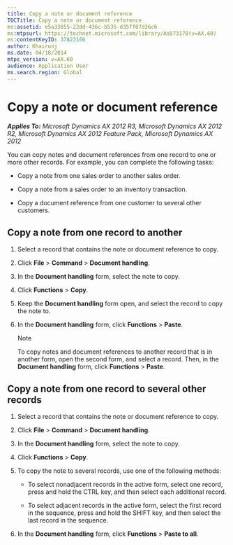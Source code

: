 ```yaml
---
title: Copy a note or document reference
TOCTitle: Copy a note or document reference
ms:assetid: e5a33855-22dd-436c-b535-d35ff07d36c6
ms:mtpsurl: https://technet.microsoft.com/library/Aa573178(v=AX.60)
ms:contentKeyID: 37822166
author: Khairunj
ms.date: 04/18/2014
mtps_version: v=AX.60
audience: Application User
ms.search.region: Global
---
```


# Copy a note or document reference 


_**Applies To:** Microsoft Dynamics AX 2012 R3, Microsoft Dynamics AX 2012 R2, Microsoft Dynamics AX 2012 Feature Pack, Microsoft Dynamics AX 2012_

You can copy notes and document references from one record to one or more other records. For example, you can complete the following tasks:

  - Copy a note from one sales order to another sales order.

  - Copy a note from a sales order to an inventory transaction.

  - Copy a document reference from one customer to several other customers.

## Copy a note from one record to another

1.  Select a record that contains the note or document reference to copy.

2.  Click **File** \> **Command** \> **Document handling**.

3.  In the **Document handling** form, select the note to copy.

4.  Click **Functions** \> **Copy**.

5.  Keep the **Document handling** form open, and select the record to copy the note to.

6.  In the **Document handling** form, click **Functions** \> **Paste**.
    

    > [!NOTE]
    > <P>To copy notes and document references to another record that is in another form, open the second form, and select a record. Then, in the <STRONG>Document handling</STRONG> form, click <STRONG>Functions</STRONG> &gt; <STRONG>Paste</STRONG>.</P>



## Copy a note from one record to several other records

1.  Select a record that contains the note or document reference to copy.

2.  Click **File** \> **Command** \> **Document handling**.

3.  In the **Document handling** form, select the note to copy.

4.  Click **Functions** \> **Copy**.

5.  To copy the note to several records, use one of the following methods:
    
      - To select nonadjacent records in the active form, select one record, press and hold the CTRL key, and then select each additional record.
    
      - To select adjacent records in the active form, select the first record in the sequence, press and hold the SHIFT key, and then select the last record in the sequence.

6.  In the **Document handling** form, click **Functions** \> **Paste to all**.

  


